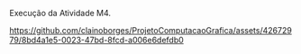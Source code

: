 Execução da Atividade M4.

https://github.com/clainoborges/ProjetoComputacaoGrafica/assets/42672979/8bd4a1e5-0023-47bd-8fcd-a006e6defdb0

